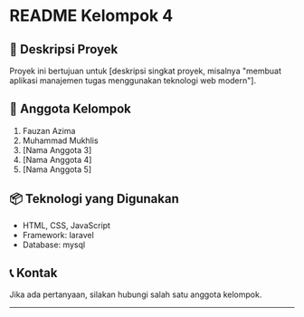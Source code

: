 # README Kelompok 4

## 📄 Deskripsi Proyek
Proyek ini bertujuan untuk [deskripsi singkat proyek, misalnya "membuat aplikasi manajemen tugas menggunakan teknologi web modern"].

## 👥 Anggota Kelompok
1. Fauzan Azima
2. Muhammad Mukhlis
3. [Nama Anggota 3]
4. [Nama Anggota 4]
5. [Nama Anggota 5]

## 📦 Teknologi yang Digunakan
- HTML, CSS, JavaScript
- Framework: laravel
- Database: mysql

## 📞 Kontak
Jika ada pertanyaan, silakan hubungi salah satu anggota kelompok.

---

